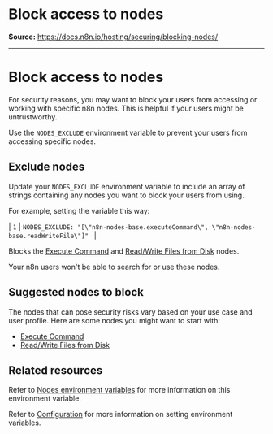 # Block access to nodes

**Source:** https://docs.n8n.io/hosting/securing/blocking-nodes/

---

# Block access to nodes

For security reasons, you may want to block your users from accessing or working with specific n8n nodes. This is helpful if your users might be untrustworthy.

Use the `NODES_EXCLUDE` environment variable to prevent your users from accessing specific nodes.

## Exclude nodes

Update your `NODES_EXCLUDE` environment variable to include an array of strings containing any nodes you want to block your users from using.

For example, setting the variable this way:

| ``` 1 ``` | ``` NODES_EXCLUDE: "[\"n8n-nodes-base.executeCommand\", \"n8n-nodes-base.readWriteFile\"]"  ``` |

Blocks the [Execute Command](../../../integrations/builtin/core-nodes/n8n-nodes-base.executecommand/) and [Read/Write Files from Disk](../../../integrations/builtin/core-nodes/n8n-nodes-base.readwritefile/) nodes.

Your n8n users won't be able to search for or use these nodes.

## Suggested nodes to block

The nodes that can pose security risks vary based on your use case and user profile. Here are some nodes you might want to start with:

- [Execute Command](../../../integrations/builtin/core-nodes/n8n-nodes-base.executecommand/)
- [Read/Write Files from Disk](../../../integrations/builtin/core-nodes/n8n-nodes-base.readwritefile/)

## Related resources

Refer to [Nodes environment variables](../../configuration/environment-variables/nodes/) for more information on this environment variable.

Refer to [Configuration](../../configuration/configuration-methods/) for more information on setting environment variables.
